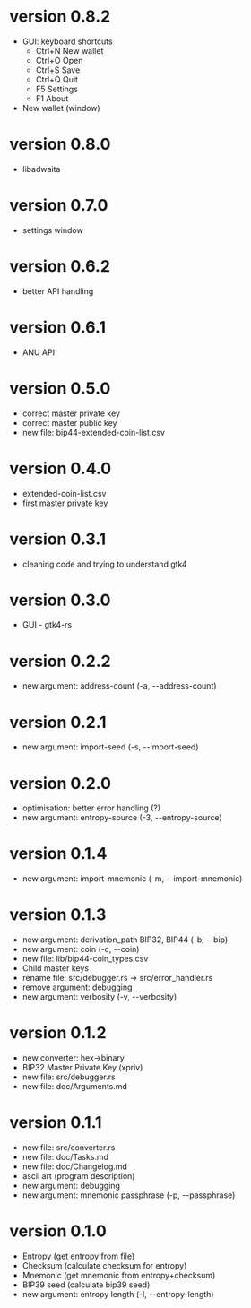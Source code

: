 # version 0.8.2
- GUI: keyboard shortcuts
    - Ctrl+N    New wallet
    - Ctrl+O    Open
    - Ctrl+S    Save
    - Ctrl+Q    Quit
    - F5        Settings
    - F1        About
- New wallet (window)


# version 0.8.0
- libadwaita

# version 0.7.0
- settings window

# version 0.6.2
- better API handling

# version 0.6.1
- ANU API 

# version 0.5.0
- correct master private key
- correct master public key
- new file: bip44-extended-coin-list.csv

# version 0.4.0
- extended-coin-list.csv
- first master private key

# version 0.3.1
- cleaning code and trying to understand gtk4

# version 0.3.0
- GUI - gtk4-rs

# version 0.2.2
- new argument: address-count (-a, --address-count)

# version 0.2.1
- new argument: import-seed (-s, --import-seed)

# version 0.2.0
- optimisation: better error handling (?)
- new argument: entropy-source (-3, --entropy-source)

# version 0.1.4
- new argument: import-mnemonic (-m, --import-mnemonic)

# version 0.1.3
- new argument: derivation_path BIP32, BIP44 (-b, --bip)
- new argument: coin (-c, --coin)
- new file: lib/bip44-coin_types.csv
- Child master keys
- rename file: src/debugger.rs -> src/error_handler.rs
- remove argument: debugging
- new argument: verbosity (-v, --verbosity)

# version 0.1.2
- new converter: hex->binary
- BIP32 Master Private Key (xpriv) 
- new file: src/debugger.rs
- new file: doc/Arguments.md

# version 0.1.1
- new file: src/converter.rs
- new file: doc/Tasks.md
- new file: doc/Changelog.md
- ascii art (program description)
- new argument: debugging
- new argument: mnemonic passphrase (-p, --passphrase)

# version 0.1.0
- Entropy (get entropy from file)
- Checksum (calculate checksum for entropy)
- Mnemonic (get mnemonic from entropy+checksum)
- BIP39 seed (calculate bip39 seed)
- new argument: entropy length (-l, --entropy-length)